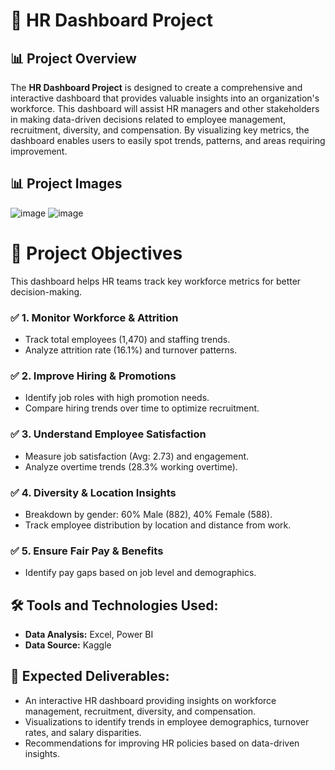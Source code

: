 # 👥 HR Dashboard Project  

## 📊 __Project Overview__  

The **HR Dashboard Project** is designed to create a comprehensive and interactive dashboard that provides valuable insights into an organization's workforce. This dashboard will assist HR managers and other stakeholders in making data-driven decisions related to employee management, recruitment, diversity, and compensation. By visualizing key metrics, the dashboard enables users to easily spot trends, patterns, and areas requiring improvement.

## 📊 __Project Images__  

![image](https://github.com/user-attachments/assets/3676c1da-dec8-4d91-946c-8fcb584f64b3)
![image](https://github.com/user-attachments/assets/9762632a-2afd-4d73-b6a4-9f08c5037121)

# 🎯 __Project Objectives__  

This dashboard helps HR teams track key workforce metrics for better decision-making.  

### ✅ __1. Monitor Workforce & Attrition__  
   - Track total employees (1,470) and staffing trends.  
   - Analyze attrition rate (16.1%) and turnover patterns.  

### ✅ __2. Improve Hiring & Promotions__  
   - Identify job roles with high promotion needs.
   - Compare hiring trends over time to optimize recruitment.  

### ✅ __3. Understand Employee Satisfaction__  
   - Measure job satisfaction (Avg: 2.73) and engagement.  
   - Analyze overtime trends (28.3% working overtime).  

### ✅ __4. Diversity & Location Insights__  
   - Breakdown by gender: 60% Male (882), 40% Female (588).  
   - Track employee distribution by location and distance from work.  

### ✅ __5. Ensure Fair Pay & Benefits__   
   - Identify pay gaps based on job level and demographics.


## 🛠 Tools and Technologies Used:

- **Data Analysis:** Excel, Power BI
- **Data Source:** Kaggle

## 🚀 Expected Deliverables:

- An interactive HR dashboard providing insights on workforce management, recruitment, diversity, and compensation.  
- Visualizations to identify trends in employee demographics, turnover rates, and salary disparities.  
- Recommendations for improving HR policies based on data-driven insights.  
